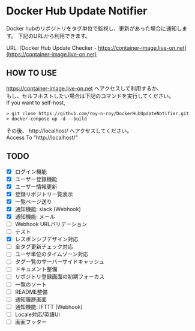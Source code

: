 # Docker Hub Update Notifier
Docker hubのリポジトリをタグ単位で監視し、更新があった場合に通知します。
下記のURLから利用できます。

URL: [Docker Hub Update Checker - https://container-image.live-on.net](https://container-image.live-on.net)

## HOW TO USE

https://container-image.live-on.net へアクセスして利用するか、  
もし、セルフホストしたい場合は下記のコマンドを実行してください。  
If you want to self-host,  

```
> git clone https://github.com/roy-n-roy/DockerHubUpdateNotifier.git
> docker-conpose up -d --build
```

その後、 http://localhost/ へアクセスしてください。  
Access To "http://localhost/"  

## TODO
- [x] ログイン機能
- [x] ユーザー登録機能
- [x] ユーザー情報更新
- [x] 登録リポジトリ一覧表示
- [x] 一覧ページ送り
- [x] 通知機能: slack (Webhook)
- [x] 通知機能: メール
- [ ] Webhook URLバリデーション
- [ ] テスト
- [x] レスポンシブデザイン対応
- [ ] 全タグ更新チェック対応
- [ ] ユーザ単位のタイムゾーン対応
- [ ] タグ一覧のサーバーサイドキャッシュ
- [ ] ドキュメント整備
- [ ] リポジトリ登録画面の初期フォーカス
- [ ] 一覧のソート
- [ ] README整備
- [ ] 通知履歴画面
- [ ] 通知機能: IFTTT (Webhook)
- [ ] Locale対応/英語UI
- [ ] 画面フッター
